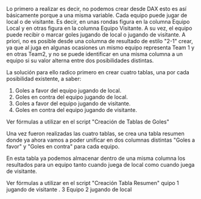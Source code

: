 Lo primero a realizar es decir, no podemos crear desde DAX esto es así básicamente porque a una misma variable. Cada equipo puede jugar de local o de visitante. Es decir, en unas rondas figura en la columna Equipo Local y en otras figura en la columna Equipo Visitante. A su vez, el equipo puede recibir o marcar goles jugando de local o jugando de visitante. A priori, no es posible desde una columna de resultado de estilo "2-1" crear, ya que al juga en algunas ocasiones un mismo equipo representa Team 1 y en otras Team2, y no se puede identificar en una misma columna a un equipo si su valor alterna entre dos posibilidades distintas.

La solución para ello radico primero en crear cuatro tablas, una por cada posibilidad existente, a saber:
1. Goles a favor del equipo jugando de local.
2. Goles en contra del equipo jugando de local.
3. Goles a favor del equipo jugando de visitante.
4. Goles en contra del equipo jugando de visitante.

Ver fórmulas a utilizar en el script "Creación de Tablas de Goles"

Una vez fueron realizadas las cuatro tablas, se crea una tabla resumen donde ya ahora vamos a poder unificar en dos columnas distintas "Goles a favor" y "Goles en contra" para cada equipo.

En esta tabla ya podemos almacenar dentro de una misma columna los resultados para un equipo tanto cuando juega de local como cuando juega de visitante.

Ver fórmulas a utilizar en el script "Creación Tabla Resumen"
quipo 1 jugando de visitante
. 3 Equipo 2 jugando de local
